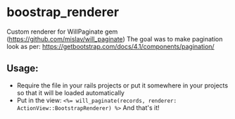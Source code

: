# boostrap_renderer
Custom renderer for WillPaginate gem (https://github.com/mislav/will_paginate)
The goal was to make pagination look as per: https://getbootstrap.com/docs/4.1/components/pagination/

## Usage:
- Require the file in your rails projects or put it somewhere in your projects so that it will be loaded automatically
- Put in the view:
`<%= will_paginate(records, renderer: ActionView::BootstrapRenderer) %>`
And that's it!
